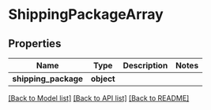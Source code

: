 # ShippingPackageArray

## Properties
Name | Type | Description | Notes
------------ | ------------- | ------------- | -------------
**shipping_package** | **object** |  | 

[[Back to Model list]](../README.md#documentation-for-models) [[Back to API list]](../README.md#documentation-for-api-endpoints) [[Back to README]](../README.md)

